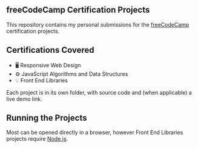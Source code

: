 ## freeCodeCamp Certification Projects

This repository contains my personal submissions for the [freeCodeCamp](https://www.freecodecamp.org/) certification projects.

## Certifications Covered

- 🖥️ Responsive Web Design
- ⚙️ JavaScript Algorithms and Data Structures
- 💡 Front End Libraries

Each project is in its own folder, with source code and (when applicable) a live demo link.

## Running the Projects

Most can be opened directly in a browser, however Front End Libraries projects require [Node.js](https://nodejs.org/).